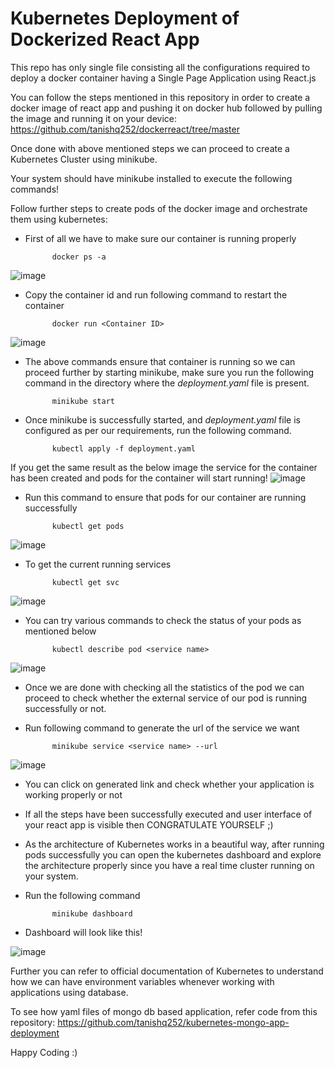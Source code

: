 # Kubernetes Deployment of Dockerized React App

This repo has only single file consisting all the configurations required to deploy a docker container having a Single Page Application using React.js

You can follow the steps mentioned in this repository in order to create a docker image of react app and pushing it on docker hub followed by pulling the image and running it on your device: https://github.com/tanishq252/dockerreact/tree/master

Once done with above mentioned steps we can proceed to create a Kubernetes Cluster using minikube.

Your system should have minikube installed to execute the following commands!

Follow further steps to create pods of the docker image and orchestrate them using kubernetes:

- First of all we have to make sure our container is running properly

            docker ps -a
            
![image](https://user-images.githubusercontent.com/78098329/195972083-254eca2d-f731-46b1-af86-7aec8527b633.png)

- Copy the container id and run following command to restart the container

            docker run <Container ID>
            
 ![image](https://user-images.githubusercontent.com/78098329/195972206-b4f24e3a-a84b-49c6-aca5-135aaf3a1cc1.png)

- The above commands ensure that container is running so we can proceed further by starting minikube, make sure you run the following command in the directory where the *deployment.yaml* file is present.

            minikube start
            
- Once minikube is successfully started, and *deployment.yaml* file is configured as per our requirements, run the following command.

            kubectl apply -f deployment.yaml
  
If you get the same result as the below image the service for the container has been created and pods for the container will start running!
![image](https://user-images.githubusercontent.com/78098329/195972610-c863b8f4-74c9-4ffe-a332-d00715d0ec7d.png)

- Run this command to ensure that pods for our container are running successfully

            kubectl get pods
            
![image](https://user-images.githubusercontent.com/78098329/195972734-d4f88bd8-4200-427e-9f75-4d9342529cc5.png)

- To get the current running services

            kubectl get svc
            
![image](https://user-images.githubusercontent.com/78098329/195972828-8cacd984-768b-4793-81fe-8ef02c645582.png)

- You can try various commands to check the status of your pods as mentioned below

            kubectl describe pod <service name>
            
![image](https://user-images.githubusercontent.com/78098329/195972870-aab4b235-a68b-4560-ad37-101e823e3970.png)

- Once we are done with checking all the statistics of the pod we can proceed to check whether the external service of our pod is running successfully or not.
- Run following command to generate the url of the service we want

            minikube service <service name> --url
            
![image](https://user-images.githubusercontent.com/78098329/195973324-6f449bf8-61c9-4b1a-9863-aa83b4325931.png)

- You can click on generated link and check whether your application is working properly or not

- If all the steps have been successfully executed and user interface of your react app is visible then CONGRATULATE YOURSELF ;)

- As the architecture of Kubernetes works in a beautiful way, after running pods successfully you can open the kubernetes dashboard and explore the architecture properly since you have a real time cluster running on your system.

- Run the following command

            minikube dashboard
            
- Dashboard will look like this!
            
![image](https://user-images.githubusercontent.com/78098329/195973594-f7cef4da-fd7f-4626-ad60-daadb5077282.png)

Further you can refer to official documentation of Kubernetes to understand how we can have environment variables whenever working with applications using database.

To see how yaml files of mongo db based application, refer code from this repository: https://github.com/tanishq252/kubernetes-mongo-app-deployment

Happy Coding :)

            
